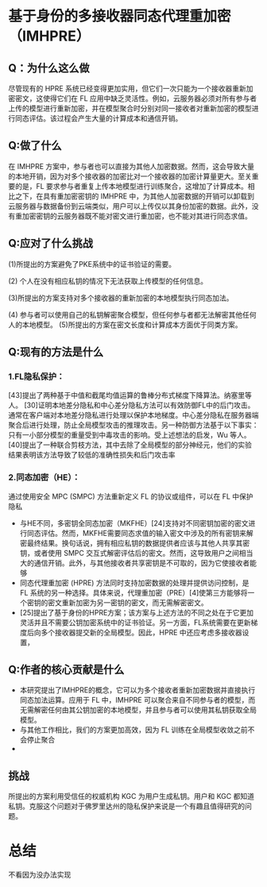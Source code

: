 # 基于身份的多接收器同态代理重加密（IMHPRE）

## Q：为什么这么做

尽管现有的 HPRE 系统已经变得更加实用，但它们一次只能为一个接收器重新加密密文，这使得它们在 FL 应用中缺乏灵活性。例如，云服务器必须对所有参与者上传的模型进行重新加密，并在模型聚合时分别对同一接收者对重新加密的模型进行同态评估。该过程会产生大量的计算成本和通信开销。



## Q:做了什么

在 IMHPRE 方案中，参与者也可以直接为其他人加密数据。然而，这会导致大量的本地开销，因为对多个接收器的加密比对一个接收器的加密计算量更大。至关重要的是，FL 要求参与者重复上传本地模型进行训练聚合，这增加了计算成本。相比之下，在具有重加密密钥的 IMHPRE 中，为其他人加密数据的开销可以卸载到云服务器与数据备份到云端类似，用户可以上传仅以其身份加密的数据。此外，没有重加密密钥的云服务器既不能对密文进行重加密，也不能对其进行同态求值。



## Q:应对了什么挑战

(1)所提出的方案避免了PKE系统中的证书验证的需要。

 (2) 个人在没有相应私钥的情况下无法获取上传模型的任何信息。 

(3)所提出的方案支持对多个接收器的重新加密的本地模型执行同态加法。 

(4) 参与者可以使用自己的私钥解密聚合模型，但任何参与者都无法解密其他任何人的本地模型。 (5)所提出的方案在密文长度和计算成本方面优于同类方案。

## Q:现有的方法是什么

### 1.FL隐私保护：

 [43]提出了两种基于中值和截尾均值运算的鲁棒分布式梯度下降算法。纳塞里等人。 [30]证明本地差分隐私和中心差分隐私方法可以有效防御FL中的后门攻击。通常在客户端对本地差分隐私进行处理以保护本地梯度。中心差分隐私在服务器端聚合后进行处理，防止全局模型攻击的推理攻击。另一种防御方法基于以下事实：只有一小部分模型的重量受到中毒攻击的影响。受上述想法的启发，Wu 等人。 [40]提出了一种联合剪枝方法，其中去除了全局模型的部分神经元，他们的实验结果表明该方法导致了较低的准确性损失和后门攻击率

### 2.同态加密（HE）：

通过使用安全 MPC (SMPC) 方法重新定义 FL 的协议或组件，可以在 FL 中保护隐私

- 与HE不同，多密钥全同态加密（MKFHE）[24]支持对不同密钥加密的密文进行同态评估。然而，MKFHE需要同态求值的输入密文中涉及的所有密钥来解密最终结果。换句话说，拥有相应私钥的数据提供者应该与其他人共享其密钥，或者使用 SMPC 交互式解密评估后的密文。然而，这导致用户之间相当大的通信开销。此外，与其他接收者共享密钥是不可取的，因为它使接收者能够
- 同态代理重加密 (HPRE) 方法同时支持加密数据的处理并提供访问控制，是 FL 系统的另一种选择。具体来说，代理重加密（PRE）[4]使第三方能够将一个密钥的密文重新加密为另一密钥的密文，而无需解密密文。
- [25]提出了基于身份的HPRE方案；该方案与上述方法的不同之处在于它更加灵活并且不需要公钥加密系统中的证书验证。另一方面，FL系统需要在更新梯度后向多个接收器提交新的全局模型。因此，HPRE 中还应考虑多接收器设置，



## Q:作者的核心贡献是什么

- 本研究提出了IMHPRE的概念，它可以为多个接收者重新加密数据并直接执行同态加法运算。应用于 FL 中，IMHPRE 可以聚合来自不同参与者的模型，而无需解密任何由其公钥加密的本地模型，并且参与者可以使用其私钥获取全局模型。
- 与其他工作相比，我们的方案更加高效，因为 FL 训练在全局模型收敛之前不会停止聚合
- 

## 挑战

所提出的方案利用受信任的权威机构 KGC 为用户生成私钥。用户和 KGC 都知道私钥。克服这个问题对于佛罗里达州的隐私保护来说是一个有趣且值得研究的问题。

# 总结

不看因为没办法实现